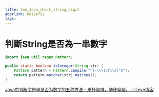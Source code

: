 ```yaml
---
title: tmp_Java_check_string_digit
abbrlink: bd12ef52
tags:
---
```

判斷String是否為一串數字
===
```java
import java.util.regex.Pattern;

public static boolean isInteger(String str) {
    Pattern pattern = Pattern.compile("^[-\\+]?[\\d]*$");
    return pattern.matcher(str).matches();
}
```

[Java中判断字符串是否为数字的五种方法 - 来杯咖啡，随便聊聊。 - ITeye博客](http://javapub.iteye.com/blog/666544)
